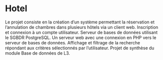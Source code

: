 # Hotel
Le projet consiste en la création d’un système permettant la réservation et l’annulation de chambres dans plusieurs hôtels via un client web. Inscription et connexion à un compte utilisateur. Serveur de bases de données utilisant le SGBDR PostgreSQL. Un serveur web avec une connexion en PHP vers le serveur de bases de données. Affichage et filtrage de la recherche répondant aux critères sélectionnés par l’utilisateur. Projet de synthèse du module Base de données de L3. 

